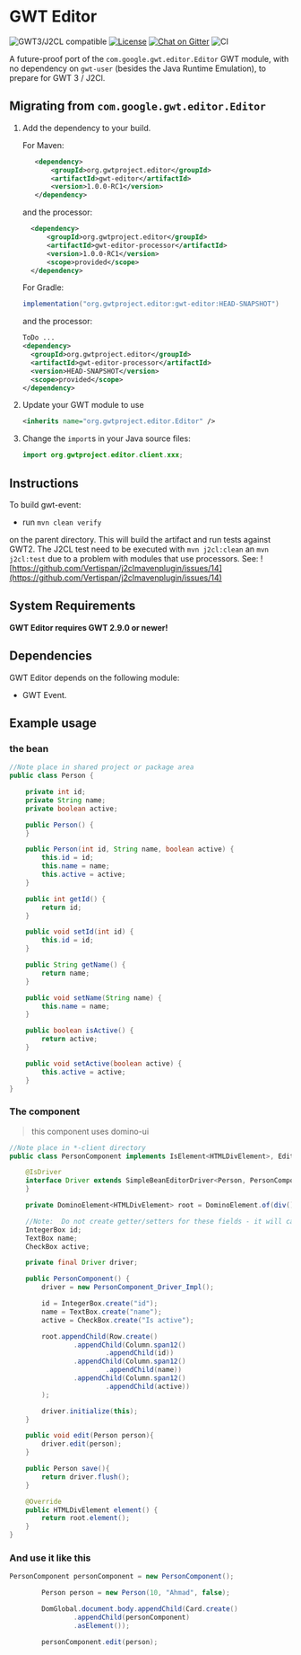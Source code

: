 # GWT Editor

![GWT3/J2CL compatible](https://img.shields.io/badge/GWT3/J2CL-compatible-brightgreen.svg)  [![License](https://img.shields.io/:license-apache-blue.svg)](http://www.apache.org/licenses/LICENSE-2.0.html) [![Chat on Gitter](https://badges.gitter.im/hal/elemento.svg)](https://gitter.im/gwtproject/gwt-modules) ![CI](https://github.com/gwtproject/gwt-editor/workflows/CI/badge.svg)

A future-proof port of the `com.google.gwt.editor.Editor` GWT module, with no dependency on `gwt-user` (besides the Java Runtime Emulation), to prepare for GWT 3 / J2Cl.

##  Migrating from `com.google.gwt.editor.Editor`

1. Add the dependency to your build.

   For Maven:

   ```xml
      <dependency>
          <groupId>org.gwtproject.editor</groupId>
          <artifactId>gwt-editor</artifactId>
          <version>1.0.0-RC1</version>
      </dependency>
   ```

    and the processor:
    ```xml
      <dependency>
          <groupId>org.gwtproject.editor</groupId>
          <artifactId>gwt-editor-processor</artifactId>
          <version>1.0.0-RC1</version>
          <scope>provided</scope>
      </dependency>
    ```

   For Gradle:

   ```gradle
   implementation("org.gwtproject.editor:gwt-editor:HEAD-SNAPSHOT")
   ```

    and the processor:

    ```xml
   ToDo ... 
    <dependency>
      <groupId>org.gwtproject.editor</groupId>
      <artifactId>gwt-editor-processor</artifactId>
      <version>HEAD-SNAPSHOT</version>
      <scope>provided</scope>
    </dependency>
    ```

2. Update your GWT module to use

   ```xml
   <inherits name="org.gwtproject.editor.Editor" />
   ```

3. Change the `import`s in your Java source files:

   ```java
   import org.gwtproject.editor.client.xxx;
   ```

## Instructions

To build gwt-event:

* run `mvn clean verify`

on the parent directory. This will build the artifact and run tests against GWT2. The J2CL test need to be executed with `mvn j2cl:clean` an `mvn j2cl:test` due to a problem with modules that use processors. See: ![https://github.com/Vertispan/j2clmavenplugin/issues/14](https://github.com/Vertispan/j2clmavenplugin/issues/14)

## System Requirements

**GWT Editor requires GWT 2.9.0 or newer!**


## Dependencies

GWT Editor depends on the following module:

* GWT Event.


## Example usage

### the bean
```java
//Note place in shared project or package area
public class Person {

    private int id;
    private String name;
    private boolean active;

    public Person() {
    }

    public Person(int id, String name, boolean active) {
        this.id = id;
        this.name = name;
        this.active = active;
    }

    public int getId() {
        return id;
    }

    public void setId(int id) {
        this.id = id;
    }

    public String getName() {
        return name;
    }

    public void setName(String name) {
        this.name = name;
    }

    public boolean isActive() {
        return active;
    }

    public void setActive(boolean active) {
        this.active = active;
    }
}
```

### The component

> this component uses domino-ui

```java
//Note place in *-client directory
public class PersonComponent implements IsElement<HTMLDivElement>, Editor<Person> {

    @IsDriver
    interface Driver extends SimpleBeanEditorDriver<Person, PersonComponent> {
    }

    private DominoElement<HTMLDivElement> root = DominoElement.of(div());

    //Note:  Do not create getter/setters for these fields - it will cause a compile issue such as "java.lang.IllegalStateException: generation aborted! No getter exists for >>getId<< -> [Help 1]"
    IntegerBox id;
    TextBox name;
    CheckBox active;

    private final Driver driver;

    public PersonComponent() {
        driver = new PersonComponent_Driver_Impl();

        id = IntegerBox.create("id");
        name = TextBox.create("name");
        active = CheckBox.create("Is active");

        root.appendChild(Row.create()
                .appendChild(Column.span12()
                        .appendChild(id))
                .appendChild(Column.span12()
                        .appendChild(name))
                .appendChild(Column.span12()
                        .appendChild(active))
        );

        driver.initialize(this);
    }

    public void edit(Person person){
        driver.edit(person);
    }

    public Person save(){
        return driver.flush();
    }

    @Override
    public HTMLDivElement element() {
        return root.element();
    }
}
```

### And use it like this

```java
PersonComponent personComponent = new PersonComponent();

        Person person = new Person(10, "Ahmad", false);

        DomGlobal.document.body.appendChild(Card.create()
                .appendChild(personComponent)
                .asElement());

        personComponent.edit(person);
        
```
